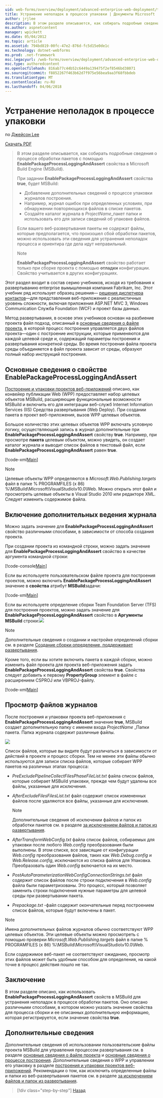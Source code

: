 ```yaml
---
uid: web-forms/overview/deployment/advanced-enterprise-web-deployment/troubleshooting-the-packaging-process
title: Устранение неполадок в процессе упаковки | Документы Microsoft
author: jrjlee
description: В этом разделе описывается, как собирать подробные сведения о процессе обработки пакетов с помощью свойства EnablePackageProcessLoggingAndAssert м...
ms.author: aspnetcontent
manager: wpickett
ms.date: 05/04/2012
ms.topic: article
ms.assetid: 794bd819-00fc-47e2-876d-fc5d15e0de1c
ms.technology: dotnet-webforms
ms.prod: .net-framework
msc.legacyurl: /web-forms/overview/deployment/advanced-enterprise-web-deployment/troubleshooting-the-packaging-process
msc.type: authoredcontent
ms.openlocfilehash: 816ab77c44b52c6449a139475f2ef8546bd38071
ms.sourcegitcommit: f8852267f463b62d7f975e56bea9aa3f68fbbdeb
ms.translationtype: MT
ms.contentlocale: ru-RU
ms.lasthandoff: 04/06/2018
---
```

<a name="troubleshooting-the-packaging-process"></a>Устранение неполадок в процессе упаковки
====================
по [Джейсон Lee](https://github.com/jrjlee)

[Скачать PDF](https://msdnshared.blob.core.windows.net/media/MSDNBlogsFS/prod.evol.blogs.msdn.com/CommunityServer.Blogs.Components.WeblogFiles/00/00/00/63/56/8130.DeployingWebAppsInEnterpriseScenarios.pdf)

> В этом разделе описывается, как собирать подробные сведения о процессе обработки пакетов с помощью **EnablePackageProcessLoggingAndAssert** свойства в Microsoft Build Engine (MSBuild).
> 
> При задании **EnablePackageProcessLoggingAndAssert** свойства **true**, будет MSBuild:
> 
> - Добавление дополнительных сведений о процессе упаковки журналов построения.
> - Например, журнал ошибок при определенных условиях, при обнаружении повторяющихся файлов в списке пакетов.
> - Создайте каталог журнала в *ProjectName*\_пакет папки и использовать его для записи сведений об упаковке файлов.
> 
> Если вашего веб-развертывания пакеты не содержат файлы, которые предполагается, что произошел сбой обработки пакетов, можно использовать эти сведения для устранения неполадок процесса и ориентира где дела идут неправильный.
> 
> > [!NOTE]
> > **EnablePackageProcessLoggingAndAssert** свойство работает только при сборке проекта с помощью **отладки** конфигурации. Свойство учитывается в других конфигурациях.


Этот раздел входит в состав серию учебников, исходя из требования к развертыванию enterprise вымышленная компания Fabrikam, Inc. Этот учебник ряд использует образец решения&#x2014; [решения диспетчера контактов](../web-deployment-in-the-enterprise/the-contact-manager-solution.md)&#x2014;для представления веб-приложения с реалистичных уровень сложности, включая приложения ASP.NET MVC 3, Windows Communication Служба Foundation (WCF) и проект базы данных.

Метод развертывания, в основе этих учебников основан на разбиение проекта файл подход, описанный в [основные сведения о файле проекта](../web-deployment-in-the-enterprise/understanding-the-project-file.md), в которой процесс построения управляется двух файлов проекта&#x2014;один с построение инструкции, которые применяются для каждой целевой среде и, содержащий параметры построения и развертывания конкретной среды. Во время построения файла проекта среды объединяется в файл проекта зависит от среды, образуют полный набор инструкций построения.

## <a name="understanding-the-enablepackageprocessloggingandassert-property"></a>Основные сведения о свойстве EnablePackageProcessLoggingAndAssert

[Построение и упаковки проектов веб-приложений](../web-deployment-in-the-enterprise/building-and-packaging-web-application-projects.md) описано, как конвейер публикации Web (WPP) предоставляет набор целевых объектов MSBuild, расширяющие функциональные возможности MSBuild и включить его для интеграции веб-служб Internet Information Services (IIS) Средства развертывания (Web Deploy). При создании пакета в проект веб-приложения, вызов WPP целевых объектов.

Большое количество этих целевых объектов WPP включать условную логику, осуществляющий запись в журнал дополнительные при **EnablePackageProcessLoggingAndAssert** свойству **true**. Например, при просмотре **пакета** целевым объектом, можно увидеть, он создает каталог журнала и выводит список файлов в текстовый файл, если **EnablePackageProcessLoggingAndAssert** равен **true**.


[!code-xml[Main](troubleshooting-the-packaging-process/samples/sample1.xml)]


> [!NOTE]
> Целевые объекты WPP определяются в *Microsoft.Web.Publishing.targets* файл в папке % PROGRAMFILES (x 86) %\MSBuild\Microsoft\VisualStudio\v10.0\Web. Можно открыть этот файл и просмотреть целевые объекты в Visual Studio 2010 или редакторе XML. Следует изменить содержимое файла.


## <a name="enabling-the-additional-logging"></a>Включение дополнительных ведения журнала

Можно задать значение для **EnablePackageProcessLoggingAndAssert** свойство различными способами, в зависимости от способа создания проекта.

При создании проекта из командной строки, можно задать значение для **EnablePackageProcessLoggingAndAssert** свойство в качестве аргумента командной строки:


[!code-console[Main](troubleshooting-the-packaging-process/samples/sample2.cmd)]


Если вы используете пользовательском файле проекта для построения проектов, можно включить **EnablePackageProcessLoggingAndAssert** значение в **свойства** атрибут **MSBuild**задачи:


[!code-xml[Main](troubleshooting-the-packaging-process/samples/sample3.xml)]


Если вы используете определение сборки Team Foundation Server (TFS) для построения проектов, можно задать значение для **EnablePackageProcessLoggingAndAssert** свойство в **Аргументы MSBuild** строки:![](troubleshooting-the-packaging-process/_static/image1.png)

> [!NOTE]
> Дополнительные сведения о создании и настройке определений сборки см. в разделе [Создание сборки определение, поддерживает развертывания](../configuring-team-foundation-server-for-web-deployment/creating-a-build-definition-that-supports-deployment.md).


Кроме того, если вы хотите включить пакета в каждой сборки, можно изменить файл проекта для проекта веб-приложения задать **EnablePackageProcessLoggingAndAssert** свойства **true**. Свойства следует добавить к первому **PropertyGroup** элемент в файле с расширением CSPROJ или VBPROJ-файлу.


[!code-xml[Main](troubleshooting-the-packaging-process/samples/sample4.xml)]


## <a name="reviewing-the-log-files"></a>Просмотр файлов журналов

После построения и упаковки проекта веб-приложения с **EnablePackageProcessLoggingAndAssert** значение **true**, MSBuild создает дополнительную папку с именем входа *ProjectName* \_Папки пакета. Папка журнала содержит различные файлы.

![](troubleshooting-the-packaging-process/_static/image2.png)

Список файлов, которые вы видите будут различаться в зависимости от действий в проекте и процесс сборки. Тем не менее эти файлы обычно используются для записи списка файлов, которые собирает WPP пакетов на различных этапах процесса:

- *PreExcludePipelineCollectFilesPhaseFileList.txt* файла список файлов, которые собирает MSBuild упаковки, прежде чем будут удалены все файлы, указанные для исключения.
- *AfterExcludeFilesFilesList.txt* файл содержит список измененных файлов после удаляются все файлы, указанные для исключения.

    > [!NOTE]
    > Дополнительные сведения об исключении файлов и папок из обработки пакетов см. в разделе [за исключением файлов и папок из развертывания](excluding-files-and-folders-from-deployment.md).
- *AfterTransformWebConfig.txt* файла список файлов, собираемых для упаковки после любого *Web.config* преобразования были выполнены. В этом списке, все зависящие от конфигурации *Web.config* преобразования файлов, таких как *Web.Debug.config* и *Web.Release.config*, исключаются из списка файлов для Упаковка. Преобразовать один *Web.config* включается на их место.
- *PostAutoParameterizationWebConfigConnectionStrings.txt* файл содержит список файлов после строки подключения в *Web.config* файла были параметризованы. Это процесс, который позволяет заменить строки подключения нужные параметры для целевой среды при развертывании пакета.
- *Prepackage.txt* -файл содержит окончательные перед построением список файлов, которые будут включены в пакет.

> [!NOTE]
> Имена дополнительных файлов журналов обычно соответствуют WPP целевых объектов. Эти целевые объекты можно просмотреть с помощью проверки *Microsoft.Web.Publishing.targets* файл в папке % PROGRAMFILES (x 86) %\MSBuild\Microsoft\VisualStudio\v10.0\Web.


Если содержимое веб-пакет не соответствуют ожиданию, просмотр этих файлов может быть удобным способом для определения, на какой точке в процесс действия пошло не так.

## <a name="conclusion"></a>Заключение

В этом разделе описано, как использовать **EnablePackageProcessLoggingAndAssert** свойств в MSBuild для устранения неполадок в процессе обработки пакетов. Оно описано различными способами, в котором можно указать значение свойства для процесса сборки и ее описанных дополнительную информацию, которая регистрируется, если значение свойства **true**.

## <a name="further-reading"></a>Дополнительные сведения

Дополнительные сведения об использовании пользовательские файлы проекта MSBuild для управления процессом развертывания см. в разделе [основные сведения о файле проекта](../web-deployment-in-the-enterprise/understanding-the-project-file.md) и [основные сведения о процессе построения](../web-deployment-in-the-enterprise/understanding-the-build-process.md). Дополнительные сведения о WPP и управлении его упаковку в разделе [построения и упаковки проектов веб-приложений](../web-deployment-in-the-enterprise/building-and-packaging-web-application-projects.md). Рекомендации о том, как исключить определенные файлы и папки из веб-развертывания пакетов см. в разделе [за исключением файлов и папок из развертывания](excluding-files-and-folders-from-deployment.md).

> [!div class="step-by-step"]
> [Назад](running-windows-powershell-scripts-from-msbuild-project-files.md)
